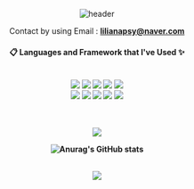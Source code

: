 

<!--
**seo-0/seo-0** is a ✨ _special_ ✨ repository because its `README.md` (this file) appears on your GitHub profile.

Here are some ideas to get you started:

- 🔭 I’m currently working on ...
- 🌱 I’m currently learning ...
- 👯 I’m looking to collaborate on ...
- 🤔 I’m looking for help with ...
- 💬 Ask me about ...
- 📫 How to reach me: ...
- 😄 Pronouns: ...
- ⚡ Fun fact: ...
-->

<div align= "center">

  ![header](https://capsule-render.vercel.app/api?type=waving&color=gradient&height=300&section=header&text=Welcome%20to%20Tessa's%20log&fontSize=50) 
 <br/>

Contact by using Email : <strong>lilianapsy@naver.com<strong>
  
####  :clipboard: Languages and Framework that I've Used ✨
  
 <br/>

<img src="https://img.shields.io/badge/github-181717?style=for-the-badge&logo=github&logoColor=white">
<img src="https://img.shields.io/badge/C-A8B9CC?style=for-the-badge&logo=c&logoColor=white">
<img src="https://img.shields.io/badge/C++-00599C?style=for-the-badge&logo=c++&logoColor=aqua">
<img src="https://img.shields.io/badge/JAVA-007396?style=for-the-badge&logo=java&logoColor=pink">
<img src="https://img.shields.io/badge/python-3776AB?style=for-the-badge&logo=python&logoColor=yellow"> <br/>
  
<img src="https://img.shields.io/badge/Html5-E34F26?style=for-the-badge&logo=html5&logoColor=white">
<img src="https://img.shields.io/badge/CSS-1572B6?style=for-the-badge&logo=css&logoColor=green">
<img src="https://img.shields.io/badge/Javascript-F7DF1E?style=for-the-badge&logo=javascript&logoColor=black">
<img src="https://img.shields.io/badge/React-61DAFB?style=for-the-badge&logo=react&logoColor=blue">
<img src="https://img.shields.io/badge/Django-092E20?style=for-the-badge&logo=django&logoColor=orange">

<br/>
<br/>

<!-- [![Hits](https://hits.seeyoufarm.com/api/count/incr/badge.svg?url=https%3A%2F%2Fgithub.com%2Fseo-0&count_bg=%2374BBFF&title_bg=%23F6A8A8&icon=github.svg&icon_color=%23525DF4&title=hits&edge_flat=false)](https://hits.seeyoufarm.com) -->

 <br/>
  
<!-- [![Hits](https://hits.seeyoufarm.com/api/count/incr/badge.svg?url=https%3A%2F%2Fgithub.com%2Fgjbae1212%2Fhit-counter&count_bg=%2377CF35&title_bg=%23DDDF3A&icon=html5.svg&icon_color=%230C6EC5&title=hits&edge_flat=false)](https://hits.seeyoufarm.com) -->

<a href="https://hits.seeyoufarm.com"><img src="https://hits.seeyoufarm.com/api/count/incr/badge.svg?url=https%3A%2F%2Fgithub.com%2Fseo-0&count_bg=%2311CB41&title_bg=%232C28FA&icon=&icon_color=%23FC99FF&title=HAPPY+DAY%21&edge_flat=false"/></a>
  
  
 ![Anurag's GitHub stats](https://github-readme-stats.vercel.app/api?username=seo-0&show_icons=true&theme=solarized-light)

<br />
<img src="https://github-readme-stats.vercel.app/api/top-langs/?username=seo-0&layout=compact">
  
</div>


<!-- <img src="https://img.shields.io/badge/MySQL-4479A1?style=for-the-badge&logo=MySQL&logoColor=white">
//Oracle
<img src="https://img.shields.io/badge/Oracle-F80000?style=for-the-badge&logo=Oracle&logoColor=white">
//Eclipse
<img src="https://img.shields.io/badge/Eclipse-2C2255?style=for-the-badge&logo=Eclipse%20IDE&logoColor=white">
//github
<img src="https://img.shields.io/badge/github-181717?style=for-the-badge&logo=github&logoColor=white">
//aws
<img src="https://img.shields.io/badge/aws-232F3E?style=for-the-badge&logo=aws&logoColor=white">-->

